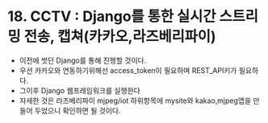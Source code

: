 # 18. CCTV : Django를 통한 실시간 스트리밍 전송, 캡쳐(카카오,라즈베리파이)

- 이전에 썻던 Django를 통해 진행할 것이다.
- 우선 카카오와 연동하기위해선 access_token이 필요하며 REST_API키가 필요하다.
- 그이후 Django 웹프레임워크를 실행한다
- 자세한 것은 라즈베리파이 mjpeg/iot 하위항목에 mysite와 kakao,mjpeg앱을 만들어 두었으니 확인하면 될 것이다.